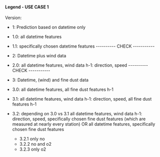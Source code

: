#### Legend - USE CASE 1

Version:
- 1: Prediction based on datetime only
- 1.0: all datetime features
- 1.1: specifically chosen datetime features
---------- CHECK -----------

- 2: Datetime plus wind data
- 2.0: all datetime features, wind data h-1: direction, speed
---------- CHECK -----------

- 3: Datetime, (wind) and fine dust data
- 3.0: all datetime features, all fine dust features h-1
- 3.1: all datetime features, wind data h-1: direction, speed, all fine dust features h-1
- 3.2: depending on 3.0 vs 3.1 all datetime features, wind data h-1: direction, speed, specifically chosen fine dust features (which are measured at nearly every station) OR all datetime features, specifically chosen fine dust features
    - 3.2.1 only no
    - 3.2.2 no and o2
    - 3.2.3 only o2
